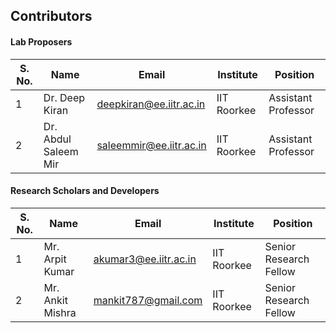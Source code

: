 ## Contributors

#### Lab Proposers
| S. No. | Name                | Email                   | Institute    | Position         |
|--------|---------------------|-------------------------|--------------|------------------|
| 1      | Dr. Deep Kiran      | deepkiran@ee.iitr.ac.in | IIT Roorkee  | Assistant Professor  |
| 2      | Dr. Abdul Saleem Mir| saleemmir@ee.iitr.ac.in | IIT Roorkee  | Assistant Professor  |

#### Research Scholars and Developers
| S. No. | Name               | Email                   | Institute    | Position               |
|--------|--------------------|-------------------------|--------------|------------------------|
| 1      | Mr. Arpit Kumar    | akumar3@ee.iitr.ac.in   | IIT Roorkee  | Senior Research Fellow | 
| 2      | Mr. Ankit Mishra   | mankit787@gmail.com     | IIT Roorkee  | Senior Research Fellow | 
